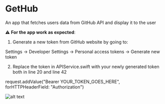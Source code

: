 # GetHub
An app that fetches users data from GitHub API and display it to the user

:warning:  **For the app work as expected**:

1. Generate a new token from GitHub website by going to:

Settings -> Developer Settings -> Personal access tokens -> Generate new token

2. Replace the token in APIService.swift with your newly generated token both in line 20 and line 42

request.addValue("Bearer YOUR_TOKEN_GOES_HERE", forHTTPHeaderField: "Authorization")

![alt text](https://i.imgur.com/ip8O5RM.png)

